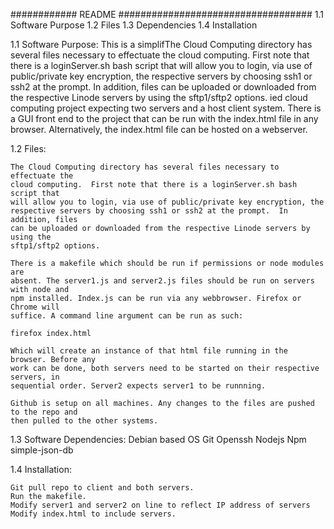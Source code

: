 ############ README ###################################
1.1 Software Purpose
1.2 Files
1.3 Dependencies
1.4 Installation


1.1 Software Purpose:
    This is a simplifThe Cloud Computing directory has several files necessary to effectuate the
    cloud computing.  First note that there is a loginServer.sh bash script that
    will allow you to login, via use of public/private key encryption, the
    respective servers by choosing ssh1 or ssh2 at the prompt.  In addition, files
    can be uploaded or downloaded from the respective Linode servers by using the
    sftp1/sftp2 options.
    ied cloud computing project expecting two servers and a host client system.
    There is a GUI front end to the project that can be run with the index.html file in any 
    browser. Alternatively, the index.html file can be hosted on a webserver. 

1.2 Files:


    The Cloud Computing directory has several files necessary to effectuate the
    cloud computing.  First note that there is a loginServer.sh bash script that
    will allow you to login, via use of public/private key encryption, the
    respective servers by choosing ssh1 or ssh2 at the prompt.  In addition, files
    can be uploaded or downloaded from the respective Linode servers by using the
    sftp1/sftp2 options.

    There is a makefile which should be run if permissions or node modules are
    absent. The server1.js and server2.js files should be run on servers with node and 
    npm installed. Index.js can be run via any webbrowser. Firefox or Chrome will
    suffice. A command line argument can be run as such:

    firefox index.html

    Which will create an instance of that html file running in the browser. Before any 
    work can be done, both servers need to be started on their respective servers, in 
    sequential order. Server2 expects server1 to be runnning.

    Github is setup on all machines. Any changes to the files are pushed to the repo and 
    then pulled to the other systems. 

1.3 Software Dependencies:
    Debian based OS
    Git
    Openssh
    Nodejs
    Npm
    simple-json-db

1.4 Installation: 

    Git pull repo to client and both servers. 
    Run the makefile.
    Modify server1 and server2 on line to reflect IP address of servers
    Modify index.html to include servers. 

